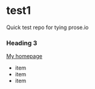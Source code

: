 test1
=====

Quick test repo for tying prose.io

### Heading 3

[My homepage](http://alastairc.ac)

- item
- item
- item

